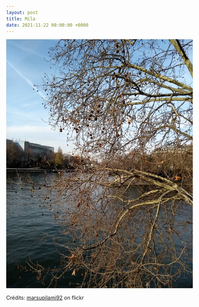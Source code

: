 ```yaml
---
layout: post
title: Mila
date: 2021-11-22 00:00:00 +0000
---
```


![Mila](/images/2021-11-22.jpg)

Crédits: [marsupilami92](https://www.flickr.com/people/marsupilami92/) on flickr
